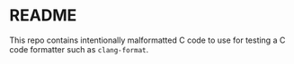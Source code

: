 # README

This repo contains intentionally malformatted C code to use for testing a C code formatter such as `clang-format`.
